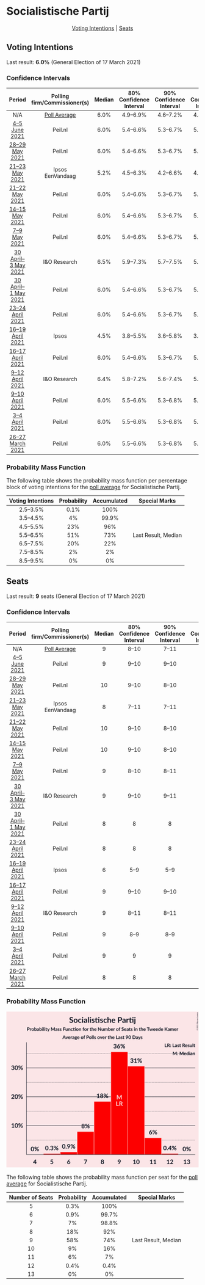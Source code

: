 # Socialistische Partij

<p align="center"><a href="#voting-intentions">Voting Intentions</a> | <a href="#seats">Seats</a></p>

## Voting Intentions

Last result: **6.0%** (General Election of 17 March 2021)

### Confidence Intervals

| Period     | Polling firm/Commissioner(s) | Median | 80% Confidence Interval | 90% Confidence Interval | 95% Confidence Interval | 99% Confidence Interval |
|:----------:|:----------------:|:-----------:|:-----------------------:|:-----------------------:|:-----------------------:|:-----------------------:|
| N/A | [Poll Average](average.html) | 6.0% | 4.9–6.9% | 4.6–7.2% | 4.4–7.4% | 3.9–7.9% |
| [4–5 June 2021](2021-06-05-Peilnl.html) | Peil.nl | 6.0% | 5.4–6.6% | 5.3–6.7% | 5.2–6.9% | 4.9–7.2% |
| [28–29 May 2021](2021-05-29-Peilnl.html) | Peil.nl | 6.0% | 5.4–6.6% | 5.3–6.7% | 5.2–6.9% | 4.9–7.2% |
| [21–23 May 2021](2021-05-23-Ipsos.html) | Ipsos <br> EenVandaag | 5.2% | 4.5–6.3% | 4.2–6.6% | 4.0–6.8% | 3.7–7.3% |
| [21–22 May 2021](2021-05-22-Peilnl.html) | Peil.nl | 6.0% | 5.4–6.6% | 5.3–6.7% | 5.2–6.9% | 4.9–7.2% |
| [14–15 May 2021](2021-05-15-Peilnl.html) | Peil.nl | 6.0% | 5.4–6.6% | 5.3–6.7% | 5.2–6.9% | 4.9–7.2% |
| [7–9 May 2021](2021-05-09-Peilnl.html) | Peil.nl | 6.0% | 5.4–6.6% | 5.3–6.7% | 5.2–6.9% | 4.9–7.2% |
| [30 April–3 May 2021](2021-05-03-IOResearch.html) | I&O Research | 6.5% | 5.9–7.3% | 5.7–7.5% | 5.5–7.7% | 5.2–8.1% |
| [30 April–1 May 2021](2021-05-01-Peilnl.html) | Peil.nl | 6.0% | 5.4–6.6% | 5.3–6.7% | 5.2–6.9% | 4.9–7.2% |
| [23–24 April 2021](2021-04-24-Peilnl.html) | Peil.nl | 6.0% | 5.4–6.6% | 5.3–6.7% | 5.2–6.9% | 4.9–7.2% |
| [16–19 April 2021](2021-04-19-Ipsos.html) | Ipsos | 4.5% | 3.8–5.5% | 3.6–5.8% | 3.4–6.0% | 3.1–6.5% |
| [16–17 April 2021](2021-04-17-Peilnl.html) | Peil.nl | 6.0% | 5.4–6.6% | 5.3–6.7% | 5.2–6.9% | 4.9–7.2% |
| [9–12 April 2021](2021-04-12-IOResearch.html) | I&O Research | 6.4% | 5.8–7.2% | 5.6–7.4% | 5.4–7.6% | 5.1–8.0% |
| [9–10 April 2021](2021-04-10-Peilnl.html) | Peil.nl | 6.0% | 5.5–6.6% | 5.3–6.8% | 5.2–6.9% | 5.0–7.2% |
| [3–4 April 2021](2021-04-04-Peilnl.html) | Peil.nl | 6.0% | 5.5–6.6% | 5.3–6.8% | 5.2–6.9% | 5.0–7.2% |
| [26–27 March 2021](2021-03-27-Peilnl.html) | Peil.nl | 6.0% | 5.5–6.6% | 5.3–6.8% | 5.2–6.9% | 5.0–7.2% |

### Probability Mass Function

The following table shows the probability mass function per percentage block of voting intentions for the [poll average](average.html) for Socialistische Partij.

| Voting Intentions | Probability | Accumulated | Special Marks |
|:-----------------:|:-----------:|:-----------:|:-------------:|
| 2.5–3.5% | 0.1% | 100% |  |
| 3.5–4.5% | 4% | 99.9% |  |
| 4.5–5.5% | 23% | 96% |  |
| 5.5–6.5% | 51% | 73% | Last Result, Median |
| 6.5–7.5% | 20% | 22% |  |
| 7.5–8.5% | 2% | 2% |  |
| 8.5–9.5% | 0% | 0% |  |


## Seats

Last result: **9** seats (General Election of 17 March 2021)

### Confidence Intervals

| Period     | Polling firm/Commissioner(s) | Median | 80% Confidence Interval | 90% Confidence Interval | 95% Confidence Interval | 99% Confidence Interval |
|:----------:|:----------------:|:------:|:-----------------------:|:-----------------------:|:-----------------------:|:-----------------------:|
| N/A | [Poll Average](average.html) | 9 | 8–10 | 7–11 | 7–11 | 6–11 |
| [4–5 June 2021](2021-06-05-Peilnl.html) | Peil.nl | 9 | 9–10 | 9–10 | 8–10 | 7–11 |
| [28–29 May 2021](2021-05-29-Peilnl.html) | Peil.nl | 10 | 9–10 | 8–10 | 7–10 | 7–10 |
| [21–23 May 2021](2021-05-23-Ipsos.html) | Ipsos <br> EenVandaag | 8 | 7–11 | 7–11 | 6–11 | 5–11 |
| [21–22 May 2021](2021-05-22-Peilnl.html) | Peil.nl | 10 | 9–10 | 8–10 | 7–10 | 7–10 |
| [14–15 May 2021](2021-05-15-Peilnl.html) | Peil.nl | 10 | 9–10 | 8–10 | 7–10 | 7–10 |
| [7–9 May 2021](2021-05-09-Peilnl.html) | Peil.nl | 9 | 8–10 | 8–11 | 7–11 | 7–11 |
| [30 April–3 May 2021](2021-05-03-IOResearch.html) | I&O Research | 9 | 9–10 | 9–11 | 9–11 | 9–12 |
| [30 April–1 May 2021](2021-05-01-Peilnl.html) | Peil.nl | 8 | 8 | 8 | 8 | 8–10 |
| [23–24 April 2021](2021-04-24-Peilnl.html) | Peil.nl | 8 | 8 | 8 | 8 | 8–10 |
| [16–19 April 2021](2021-04-19-Ipsos.html) | Ipsos | 6 | 5–9 | 5–9 | 5–9 | 5–9 |
| [16–17 April 2021](2021-04-17-Peilnl.html) | Peil.nl | 9 | 9–10 | 9–10 | 8–10 | 7–10 |
| [9–12 April 2021](2021-04-12-IOResearch.html) | I&O Research | 9 | 8–11 | 8–11 | 8–11 | 8–12 |
| [9–10 April 2021](2021-04-10-Peilnl.html) | Peil.nl | 9 | 8–9 | 8–9 | 8–9 | 8–10 |
| [3–4 April 2021](2021-04-04-Peilnl.html) | Peil.nl | 9 | 9 | 9 | 9 | 9 |
| [26–27 March 2021](2021-03-27-Peilnl.html) | Peil.nl | 8 | 8 | 8 | 8 | 8–10 |

### Probability Mass Function

![Graph with seats probability mass function not yet produced](average-seats-pmf-socialistischepartij.png "Seats Probability Mass Function")

The following table shows the probability mass function per seat for the [poll average](average.html) for Socialistische Partij.

| Number of Seats | Probability | Accumulated | Special Marks |
|:---------------:|:-----------:|:-----------:|:-------------:|
| 5 | 0.3% | 100% |  |
| 6 | 0.9% | 99.7% |  |
| 7 | 7% | 98.8% |  |
| 8 | 18% | 92% |  |
| 9 | 58% | 74% | Last Result, Median |
| 10 | 9% | 16% |  |
| 11 | 6% | 7% |  |
| 12 | 0.4% | 0.4% |  |
| 13 | 0% | 0% |  |


